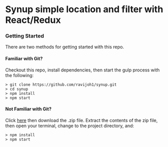 # Synup simple location and filter with React/Redux

### Getting Started

There are two methods for getting started with this repo.

#### Familiar with Git?
Checkout this repo, install dependencies, then start the gulp process with the following:

```
> git clone https://github.com/ravijoh1/synup.git
> cd synup
> npm install
> npm start
```

#### Not Familiar with Git?
Click [here](https://github.com/ravijoh1/synup/releases) then download the .zip file.  Extract the contents of the zip file, then open your terminal, change to the project directory, and:

```
> npm install
> npm start
```
